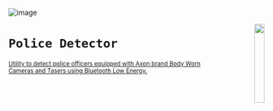 ![image](https://user-images.githubusercontent.com/57064943/163714778-8598c24a-6ae2-49f6-ba4c-42de94dfa025.png)


<p align="right">


<img align="right" src="https://github.com/PoliceDetector/PoliceDetector/assets/145007532/d1cb1037-6032-45e5-928c-ea322142507b" height="20%" width="20%"/>
	
</p>

# `Police Detector`
<p align="left"> 
<sup>
<a href="https://facebook.com/PoliceProximity">
Utility to detect police officers equipped with Axon brand Body Worn Cameras and Tasers using Bluetooth Low Energy.
	</a></sup><br />
	
</p>
